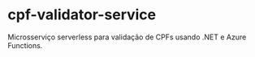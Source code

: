 # cpf-validator-service
Microsserviço serverless para validação de CPFs usando .NET e Azure Functions.

